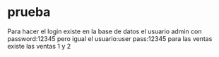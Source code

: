 # prueba
Para hacer el login existe en la base de datos el usuario admin con password:12345
pero igual el usuario:user  pass:12345
para las ventas existe las ventas 1 y 2
